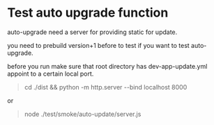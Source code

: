 # Test auto upgrade function

auto-upgrade need a server for providing static for update.

you need to prebuild version+1 before to test if you want to test auto-upgrade.

before you run make sure that root directory has dev-app-update.yml appoint to a certain local port.

> cd ./dist && python -m http.server --bind localhost 8000

or

> node ./test/smoke/auto-update/server.js
